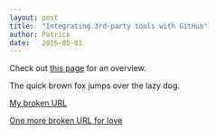 ```yaml
---
layout: post
title:  "Integrating 3rd-party tools with GitHub"
author: Patrick
date:   2015-05-01
---
```

Check out [this page](https://github.com/integrations) for an overview.

The quick brown fox jumps over the lazy dog.

[My broken URL](http://www.google.com)

[One more broken URL for love](http://www.google.comquat)
